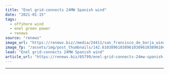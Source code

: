 ```yaml
---
title: "Enel grid-connects 24MW Spanish wind"
date: "2021-01-15"
tags: 
  - offshore wind
  - enel green power
  - renews
source: "renews"
image_url: "https://renews.biz//media/24411/san_francisco_de_borja_wind_farm_spain_credit_enel_green_power.jpeg?mode=crop&width=770&heightratio=0.6103896103896103896103896104&slimmage=true"
image_fp: "/assets/img/post_thumbnails/142.6103896103896103896103896104&slimmage=true"
lead: "Enel grid-connects 24MW Spanish wind"
article_url: "https://renews.biz/65799/enel-grid-connects-24mw-spanish-wind/"
---
```


---
